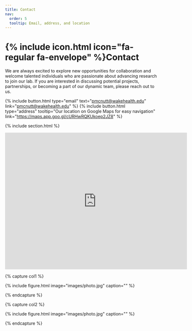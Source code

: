 ```yaml
---
title: Contact
nav:
  order: 5
  tooltip: Email, address, and location
---
```


# {% include icon.html icon="fa-regular fa-envelope" %}Contact

We are always excited to explore new opportunities for collaboration and welcome talented individuals who are passionate about advancing research to join our lab. If you are interested in discussing potential projects, partnerships, or becoming a part of our dynamic team, please reach out to us. 

{%
  include button.html
  type="email"
  text="pmcnutt@wakehealth.edu"
  link="pmcnutt@wakehealth.edu"
%}
{%
  include button.html
  type="address"
  tooltip="Our location on Google Maps for easy navigation"
  link="https://maps.app.goo.gl/cURHwRQKUkoep2JZ8"
%}

{% include section.html %}

<style>

.google-maps {

        position: relative;

        padding-bottom: 75%; 

        height: 0;

        overflow: hidden;

    }

.google-maps iframe {

        position: absolute;

        top: 0;

        left: 0;

        width: 100% !important;

        height: 100% !important;

    }

</style>

<div class="google-map">
<iframe src="https://www.google.com/maps/embed?pb=!1m14!1m8!1m3!1d12895.782959215436!2d-80.2399591!3d36.0948107!3m2!1i1024!2i768!4f13.1!3m3!1m2!1s0x8853ae5bad1c264b%3A0x698389952d5975bf!2sWake%20Forest%20Institute%20for%20Regenerative%20Medicine!5e0!3m2!1sen!2sus!4v1723662214859!5m2!1sen!2sus" width="600" height="450" style="border:0;" allowfullscreen="" loading="lazy" referrerpolicy="no-referrer-when-downgrade"></iframe>
</div>

{% capture col1 %}

{%
  include figure.html
  image="images/photo.jpg"
  caption=""
%}

{% endcapture %}

{% capture col2 %}

{%
  include figure.html
  image="images/photo.jpg"
  caption=""
%}

{% endcapture %}

